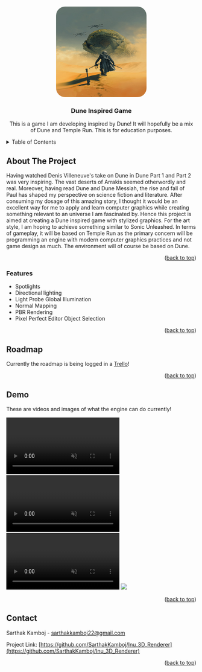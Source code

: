 <!-- PROJECT LOGO -->

<br />
<div align="center">
    <img src="readme/logo.jpg" alt="Logo" width="240" height="240" style="border-radius:10%">

  <h3 align="center">Dune Inspired Game</h3>

  <p align="center">
    This is a game I am developing inspired by Dune! It will hopefully be a mix of Dune and Temple Run. This is for education purposes.
    <br />
  </p>
</div>

<!-- TABLE OF CONTENTS -->
<details>
  <summary>Table of Contents</summary>
  <ol>
    <li><a href="#about-the-project">About The Project</a></li>
    <li><a href="#features">Features</a></li>
    <li><a href="#roadmap">Roadmap</a></li>
    <li><a href="#demo">Demo</a></li>
    <li><a href="#contact">Contact</a></li>
  </ol>
</details>



<!-- ABOUT THE PROJECT -->
## About The Project

Having watched Denis Villeneuve's take on Dune in Dune Part 1 and Part 2 was very inspiring.  The vast deserts of Arrakis seemed otherwordly and real. Moreover, having read Dune and Dune Messiah, the rise and fall of Paul has shaped my perspective on science fiction and literature. After consuming my dosage of this amazing story, I thought it would be an excellent way for me to apply and learn computer graphics while creating something relevant to an universe I am fascinated by. Hence this project is aimed at creating a Dune inspired game with stylized graphics. For the art style, I am hoping to achieve something similar to Sonic Unleashed. In terms of gameplay, it will be based on Temple Run as the primary concern will be programming an engine with modern computer graphics practices and not game design as much. The environment will of course be based on Dune. 

<p align="right">(<a href="#readme-top">back to top</a>)</p>



### Features

<ul>
    <li>Spotlights</li>
    <li>Directional lighting</li>
    <li>Light Probe Global Illumination</li>
    <li>Normal Mapping</li>
    <li>PBR Rendering</li>
    <li>Pixel Perfect Editor Object Selection</li>
</ul>

<p align="right">(<a href="#readme-top">back to top</a>)</p>


<!-- ROADMAP -->
## Roadmap

Currently the roadmap is being logged in a <a href="https://trello.com/b/SyJ3Bqbe">Trello</a>!

<p align="right">(<a href="#readme-top">back to top</a>)</p>



<!-- CONTRIBUTING -->
## Demo

These are videos and images of what the engine can do currently! 

<video src="readme/demo1.mp4" autoplay muted loop></video>
<video src="readme/demo2.mp4"  autoplay muted loop></video>
<video src="readme/demo3.mp4"  autoplay muted loop></video>
<img src="readmedemo4.png" />

<p align="right">(<a href="#readme-top">back to top</a>)</p>


<!-- CONTACT -->
## Contact

Sarthak Kamboj - sarthakkamboj22@gmail.com

Project Link: [https://github.com/SarthakKamboj/Inu_3D_Renderer](https://github.com/SarthakKamboj/Inu_3D_Renderer)

<p align="right">(<a href="#readme-top">back to top</a>)</p>
